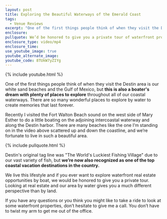 ```yaml
---
layout: post
title: Exploring the Beautiful Waterways of the Emerald Coast
tags:
  - Venue Reviews
excerpt: "One of the first things people think of when they visit the Destin area is our white sand beaches and the Gulf of Mexico, but this is also a boater's dream with plenty of places to explore throughout all of our coastal waterways."
enclosure:
pullquote: We’d be honored to give you a private tour of waterfront properties if you want.
enclosure_type: video/mp4
enclosure_time:
use_youtube_image: true
youtube_alternate_image:
youtube_code: 8TUkW7yZIYg
---
```



{% include youtube.html %}

One of the first things people think of when they visit the Destin area is our white sand beaches and the Gulf of Mexico, but **this is also a boater's dream with plenty of places to explore** throughout all of our coastal waterways. There are so many wonderful places to explore by water to create memories that last forever.

Recently I visited the Fort Walton Beach sound on the west side of Mary Esther to do a little boating on the adjoining intercoastal waterway and along the Destin harbor. There are many beaches like the one I’m standing on in the video above scattered up and down the coastline, and we’re fortunate to live in such a beautiful area.

{% include pullquote.html %}

Destin's original tag line was "The World's Luckiest Fishing Village" due to our vast variety of fish, but **we’re now also recognized as one of the top coastal vacation destinations in the country.**

We live this lifestyle and if you ever want to explore waterfront real estate opportunities by boat, we would be honored to give you a private tour. Looking at real estate and our area by water gives you a much different perspective than by land.

If you have any questions or you think you might like to take a ride to look at some waterfront properties, don’t hesitate to give me a call. You don’t have to twist my arm to get me out of the office.